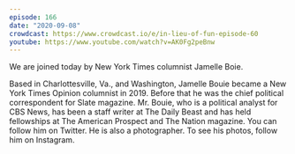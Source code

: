 ```yaml
---
episode: 166
date: "2020-09-08"
crowdcast: https://www.crowdcast.io/e/in-lieu-of-fun-episode-60
youtube: https://www.youtube.com/watch?v=AK0Fg2peBnw
---
```

We are joined today by New York Times columnist Jamelle Boie.

Based in Charlottesville, Va., and Washington, Jamelle Bouie became a New York
Times Opinion columnist in 2019. Before that he was the chief political
correspondent for Slate magazine. Mr. Bouie, who is a political analyst for CBS
News, has been a staff writer at The Daily Beast and has held fellowships at
The American Prospect and The Nation magazine. You can follow him on
Twitter. He is also a photographer. To see his photos, follow him on Instagram.
